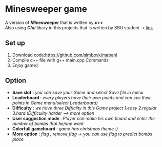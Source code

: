 # Minesweeper game
A version of ***Minesweeper*** that is written by ***c++***</br>
Also using ***Clui*** libary in this projects that is written by SBU student -> [link](https://github.com/SBU-CE/clui)</br>
## Set up
1. Download code:https://github.com/simbovk/mabani
2. Compile c++ file with g++ main.cpp Commands
3. Enjoy game:)
## Option
* **Save slot** : *you can save your Game and select Save file in menu*
* **Leaderboard** : *every players have their own points and can see their points in Game menu(select Leaderboard)*
* **Difficulty** : *we have three Difficlity in this Game project 1.easy 2.regular 3.hard (Difficulity harder --> more option*
* **User suggestion mode** : *Player can make his own board and enter the number of bombs that he/she want*
* **Colorfull gameboard** : *game has christmas theme :)*
* **More option** : *flag  , remove flag -> you can use flag to predict bombs place*
